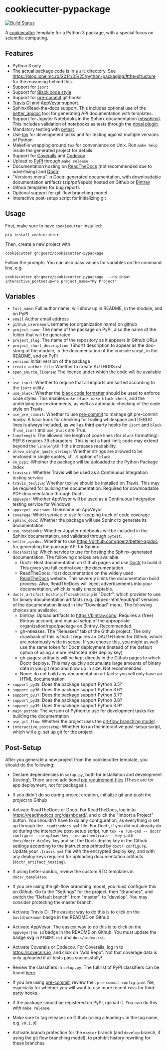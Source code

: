 cookiecutter-pypackage
======================

[![Build Status](https://travis-ci.org/goerz/cookiecutter-pypackage.svg?branch=master)](https://travis-ci.org/goerz/cookiecutter-pypackage)

A [cookiecutter][] template for a Python 3 package, with a special focus on scientific computing.

[cookiecutter]: https://github.com/audreyr/cookiecutter


Features
--------


* Python 3 only.
* The actual package code is in a `src` directory. See <https://blog.ionelmc.ro/2014/05/25/python-packaging/#the-structure> for the reasoning behind this.
* Support for [`isort`](https://github.com/timothycrosley/isort#readme)
* Support for [Black code style](https://github.com/ambv/black#readme)
* Support for [pre-commit](https://pre-commit.com) git hooks
* [Travis CI](https://travis-ci.org) and [AppVeyor](http://appveyor.com) support.
* Sphinx/Read-the-docs support. This includes optional use of the [better_apidoc](https://github.com/goerz/better-apidoc) tool for generating API documentation with templates.
* Support for Jupyter Notebooks in the Sphinx documentation ([nbsphinx](https://nbsphinx.readthedocs.io/en/latest/)). This includes validation of notebooks as tests through the [nbval plugin](https://nbval.readthedocs.io/en/latest/).
* Mandatory testing with [pytest](https://docs.pytest.org)
* Use [tox](https://tox.readthedocs.io/) for development tasks and for testing against multiple versions of Python
* Makefile wrapping around `tox` for convenience on Unix. Run `make help` inside the generated project for details.
* Support for [Coveralls](http://coveralls.io) and [Codecov](http://codecov.io)
* Upload to [PyPI](https://pypi.org) through `make release`
* Documentation hosting on [ReadTheDocs](https://readthedocs.org) (not recommended due to advertising) and [Doctr](https://drdoctr.github.io)
* "Versions menu" in Doctr-generated documentation, with downloadable documentation artifacts (zip/pdf/epub) hosted on Github or [Bintray](http://bintray.com)
* Github templates for bug reports
* Optional support for git-flow branching model
* Interactive post-setup script for initializing git


Usage
-----

First, make sure to have `cookiecutter` installed:

    pip install cookiecutter

Then, create a new project with

    cookiecutter gh:goerz/cookiecutter-pypackage

Follow the prompts. You can also pass values for variables on the command line, e.g.

    cookiecutter gh:goerz/cookiecutter-pypackage  --no-input interactive_postsetup=no project_name="My Project"


Variables
---------

* `full_name`: Full author name, will show up in README, in the module, and on PyPI
* `email` Author email address
* `github_username` Username (or organization name) on github
* `project_name`: The name of the package on PyPI, also the name of the folder that will be generated
* `project_slug`: The name of the repository as it appears in Github URLs
* `project_short_description`: (Short) description to appear as the doc-string of the module, in the documentation of the console script, in the README, and on PyPI
* `version`: Initial version of the package
* `create_author_file`: Whether to create AUTHORS.rst
* `open_source_license`: The license under which the code will be available .
* `use_isort`: Whether to require that all imports are sorted according to the `isort` utility
* `use_black`: Whether the [black code formatter](https://github.com/ambv/black) should be used to enforce code styles. This enables `make black`, `make black-check`, and the underlying tox environments, as well as automatic checking of the code style on Travis.
* `use_pre_commit`: Whether to use [pre-commit](https://pre-commit.com) to manage git pre-commit hooks. A local hook for checking for trailing whitespace and DEBUG lines is always included, as well as third-party hooks for `isort` and `black` if `use_isort` and `use_black` are True.
* `linelength`: The allowed line length of code lines (for `black` formatting). PEP 8 requires 79 characters. This is not a hard limit; code may extend beyond the `linelength` if this increases readability.
* `allow_single_quote_strings`: Whether strings are allowed to be enclosed in single quotes, cf. `-S` option of `black`.
* `on_pypi`: Whether the package will be uploaded to the Python Package Index
* `travisci`: Whether Travis will be used as a Continuous Integration testing service
* `travis_texlive`: Whether texlive should be installed on Travis. This may be required for building the documentation. Required for downloadable PDF documentation through Doctr.
* `appveyor`: Whether AppVeyor will be used as a Continuous Integration testing service for Windows
* `appveyor_username`: Username on AppVeyor
* `coverage`: Which service to use for keeping track of code coverage
* `sphinx_docs`: Whether the package will use Sphinx to generate its documentation
* `use_notebooks`: Whether Jupyter notebooks will be included in the Sphinx documentation, and validated through `pytest`.
* `better_apidoc`: Whether to use <https://github.com/goerz/better-apidoc> for generating the package API for Sphinx.
* `docshosting`: Which service to use for hosting the Sphinx-generated documentation. The following choices are available:
    * Doctr: Host documentation on Github pages and use [Doctr](https://drdoctr.github.io) to build it. This gives you full control over the documentation
    * ReadTheDocs: Host documentation on the widely used [ReadTheDocs](https://readthedocs.org) website. This severely limits the documentation build process. Also, ReadTheDocs will inject advertisements into your documentation, which is really unacceptable.
* `doctr_artifact_hosting`: If `docshosting` is "Doctr", which provider to use for binary documentation artifacts (e.g. zipped-html/epub/pdf versions of the documentation linked in the "Download" menu. The following choices are available:
    * bintray: Upload artifacts to https://bintray.com/. Requires a (free) Bintray account, and manual setup of the appropriate organization/repo/package on Bintray. Recommended.
    * gh-releases: The "Releases" tab of the Github project. The only drawback of this is that it requires an OAUTH token for Github, which are notoriously wide in scope. If you choose this, you might as well use the same token for Doctr deployment (instead of the default option of using a more restricted SSH deploy key)
    * gh-pages: artifacts will be kept directly in the Github pages to which Doctr deploys. This may quickly accumulate large amounts of binary data in you git repo and blow up in size. Not recommended.
    * None: do not build any documentation artifacts: you will only have an HTML documentation
* `support_py35`: Does the package support Python 3.5?
* `support_py36`: Does the package support Python 3.6?
* `support_py37`: Does the package support Python 3.7?
* `support_py38`: Does the package support Python 3.8?
* `support_py39`: Does the package support Python 3.9?
* `main_python`: The version of Python to use for development tasks like building the documentation
* `use_git_flow`: Whether the project uses the [git-flow branching model](https://github.com/nvie/gitflow#git-flow)
* `interactive_postsetup`: Whether to run the interactive post-setup script, which will e.g. set up git for the project


Post-Setup
----------

After you generate a new project from the cookiecutter template, you should do the following:

*   Declare dependencies in `setup.py`, both for installation and development (testing).  There are no additional [pip requirement files](https://pip.pypa.io/en/stable/user_guide/#requirements-files) (These are for app deployment, not for packages!).

*   If you didn't do so during project creation, initialize git and push the project to Github

*   Activate ReadTheDocs or Doctr. For ReadTheDocs, log in to <https://readthedocs.org/dashboard/>, and click the "Import a Project" button. You shouldn't have to do any configuration, as everything is set up through the `.readthedocs.yml` file.  For Doctr, if you did not already do so during the interactive post-setup script, run `tox -e run-cmd -- doctr configure --no-upload-key --no-authenticate --key-path docs/doctr_deploy_key` and set the Doctr deploy key in the Github settings according to the instructions printed by `doctr configure`. Update your `.travis.yml` file with the encrypted deploy key, and with any deploy keys required for uploading documentation artifacts (`doctr_artifact_hosting`).

*   If using better-apidoc, review the custom RTD templates in `docs/_templates`.


*   If you are using the git-flow branching model, you *must* configure this on Github. Go to the "Settings" for the project, then "Branches", and switch the "Default branch" from "master", to "develop". You may consider protecting the master branch.

*   Activate Travis CI. The easiest way to do this is to click on the `build|unknown` badge in the README on Github

*   Activate AppVeyor. The easiest way to do this is to click on the `appveyor|no id` badge in the README on Github. You must update the badge svg in `README.rst` and `docs/index.rst`.

*   Activate Coveralls or Codecov. For Coveralls, log in to <https://coveralls.io>, and click on "Add Repo". Not that coverage data is only uploaded if all tests pass successfully!

*   Review the classifiers in `setup.py`. The full list of PyPI classifiers can be found [here](https://pypi.python.org/pypi?:action=list_classifiers).

*   If you are using [pre-commit](https://pre-commit.com), review the `.pre-commit-config.yaml` file, especially for whether you will want to use more recent `rev`s for third-party hooks.

*   If the package should be registered on PyPI, upload it. You can do this with `make release`.

*   Make sure to tag releases on Github (using a leading `v` in the tag name, e.g. `v0.1.0`)

*   Activate branch protection for the `master` branch (and `develop` branch, if using the git flow branching model), to prohibit history rewriting for these branches.
